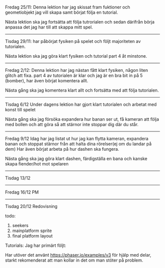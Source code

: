 Fredag 25/11:  Denna lektion har jag skissat fram fuktioner och geometiobjekt jag vill skapa samt börjat följa en tutorial.

Nästa lektion ska jag fortsätta att följa tutrorialen och sedan därifrån börja anpassa det jag har till att skappa mitt spel.

---------------------------------------------------------------------------------------------------------------

Tisdag 29/11: har påbörjat fysiken på spelet och följt majoriteten av tutorialen.

Nästa lektion ska jag göra klart fysiken och tutorial part 4 åt minstone.

---------------------------------------------------------------------------------------------------------------

Fredag 2/12: Denna lektion har jag nästan fått klart fysiken, någon liten glitch att fixa. part 4 av tutorialen är klar och jag är en bra bit in på 5 (bomber), har även börjat komentera allt.

Nästa gång ska jag komentera klart allt och fortsätta med att följa tutorialen.

---------------------------------------------------------------------------------------------------------------

Tisdag 6/12 Under dagens lektion har gjort klart tutorialen och arbetat med konst till spelet

Nästa gång ska jag försöka expandera hur banan ser ut, få kameran att följa med bollen och att göra så att stärnor inte stoppar dig där du står.

---------------------------------------------------------------------------------------------------------------

Fredag 9/12 Idag har jag listat ut hur jag kan flytta kameran, expandera banan och stoppat stärnor från att halta dina rörelser(ej om du landar på dem) Har även börjat arbeta på hur dashen ska fungera.

Nästa gång ska jag göra klart dashen, färdigställa en bana och kanske skapa fiender/hot mot spelaren 

---------------------------------------------------------------------------------------------------------------

Tisdag 13/12

---------------------------------------------------------------------------------------------------------------

Fredag 16/12 PM

---------------------------------------------------------------------------------------------------------------

Tisdag 20/12 Redovisning


todo: 
1. seekers
2. mainplatform sprite
3. final platform layout



Tutorials:
Jag har primärt följt:



Har utöver det använt https://phaser.io/examples/v3 för hjälp med delar, starkt rekomenderat att man kollar in det om man stöter på problem.

